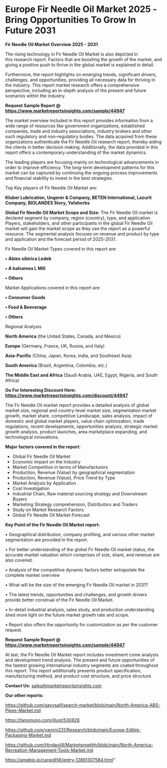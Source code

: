 # Europe Fir Needle Oil Market 2025 -Bring Opportunities To Grow In Future 2031

<Strong> Fir Needle Oil Market Overview 2025 - 2031</strong>

The rising technology in Fir Needle Oil Market is also depicted in this research report. Factors that are boosting the growth of the market, and giving a positive push to thrive in the global market is explained in detail.

Furthermore, the report highlights on emerging trends, significant drivers, challenges, and opportunities, providing all necessary data for thriving in the industry. This report market research offers a comprehensive perspective, including an in-depth analysis of the present and future scenarios within the industry.

<strong>Request Sample Report @ <a href=https://www.marketreportsinsights.com/sample/44947>https://www.marketreportsinsights.com/sample/44947</a></strong>

The market overview included in this report provides information from a wide range of resources like government organizations, established companies, trade and industry associations, industry brokers and other such regulatory and non-regulatory bodies. The data acquired from these organizations authenticate the Fir Needle Oil research report, thereby aiding the clients in better decision making. Additionally, the data provided in this report offers a contemporary understanding of the market dynamics.

The leading players are focusing mainly on technological advancements in order to improve efficiency. The long-term development patterns for this market can be captured by continuing the ongoing process improvements and financial stability to invest in the best strategies.

Top Key players of Fir Needle Oil Market are:

<strong>Kluber Lubrication, Ungerer & Company, BETEN International, Lazurit Company, BIOLANDES Story, Yafaherbs</strong>

<strong><b>Global Fir Needle Oil Market Scope and Size:</b></strong>
The Fir Needle Oil market is declared segment by company, region (country), type, and application. Players, stakeholders, and other participants in the global Fir Needle Oil market will gain the market scope as they use the report as a powerful resource. The segmental analysis focuses on revenue and product by type and application and the forecast period of 2025-2031.

Fir Needle Oil Market Types covered in this report are:

<strong>•  Abies sibirica Ledeb

•  A balsamea L Mill

•  Others</strong>

Market Applications covered in this report are:

<strong>•  Consumer Goods

•  Food & Beeverage

•  Others</strong> 

Regional Analysis

<strong>North America</strong> (the United States, Canada, and Mexico)

<strong>Europe</strong> (Germany, France, UK, Russia, and Italy)

<strong>Asia-Pacific</strong> (China, Japan, Korea, India, and Southeast Asia)

<strong>South America</strong> (Brazil, Argentina, Colombia, etc.)

<strong>The Middle East and Africa</strong> (Saudi Arabia, UAE, Egypt, Nigeria, and South Africa)

<strong>Go For Interesting Discount Here: <a href=https://www.marketreportsinsights.com/discount/44947>https://www.marketreportsinsights.com/discount/44947</a></strong>

The Fir Needle Oil market report provides a detailed analysis of global market size, regional and country-level market size, segmentation market growth, market share, competitive Landscape, sales analysis, impact of domestic and global market players, value chain optimization, trade regulations, recent developments, opportunities analysis, strategic market growth analysis, product launches, area marketplace expanding, and technological innovations.

<strong><b>Major factors covered in the report:</b></strong>
<ul>
  <li>Global Fir Needle Oil Market </li>
  <li>Economic Impact on the Industry</li>
  <li>Market Competition in terms of Manufacturers</li>
  <li>Production, Revenue (Value) by geographical segmentation</li>
  <li>Production, Revenue (Value), Price Trend by Type</li>
  <li>Market Analysis by Application</li>
  <li>Cost Investigation</li>
  <li>Industrial Chain, Raw material sourcing strategy and Downstream Buyers</li>
  <li>Marketing Strategy comprehension, Distributors and Traders</li>
  <li>Study on Market Research Factors</li>
  <li>Global Fir Needle Oil Market Forecast</li>
</ul>

<strong><b>Key Point of the Fir Needle Oil Market report:</b></strong>

• Geographical distribution, company profiling, and various other market segmentation are provided in the report.

• For better understanding of the global Fir Needle Oil market status, the accurate market valuation which comprises of size, share, and revenue are also covered.

• Analysis of the competitive dynamic factors better extrapolate the complete market overview

• What will be the size of the emerging Fir Needle Oil market in 2031?

• The latest trends, opportunities and challenges, and growth drivers provide better construal of the Fir Needle Oil Market.

• In-detail industrial analysis, sales study, and production understanding shed more light on the future market growth rate and scope.

• Report also offers the opportunity for customization as per the customer request.

<strong>Request Sample Report @ <a href=https://www.marketreportsinsights.com/sample/44947>https://www.marketreportsinsights.com/sample/44947</a></strong>

At last, the Fir Needle Oil Market report includes investment come analysis and development trend analysis. The present and future opportunities of the fastest growing international industry segments are coated throughout this report. This report additionally presents product specification, manufacturing method, and product cost structure, and price structure.

<strong>Contact Us:</strong>
sales@marketreportsinsights.com

<strong>Our other reports:</strong>

<a href=https://github.com/sayysaif/search-market/blob/main/North-America-ABS-Pipes-Market.md>https://github.com/sayysaif/search-market/blob/main/North-America-ABS-Pipes-Market.md</a>

<a href=https://tanomuno.com/illust/530828>https://tanomuno.com/illust/530828</a>

<a href=https://github.com/yamini231/Research/blob/main/Europe-Edible-Packaging-Market.md>https://github.com/yamini231/Research/blob/main/Europe-Edible-Packaging-Market.md</a>

<a href=https://github.com/Hindavii9/Marketgrowthh/blob/main/North-America-Recreation-Management-Tools-Market.md>https://github.com/Hindavii9/Marketgrowthh/blob/main/North-America-Recreation-Management-Tools-Market.md</a>

<a href=https://ameblo.jp/cargo656/entry-12891307584.html>https://ameblo.jp/cargo656/entry-12891307584.html</a>"
